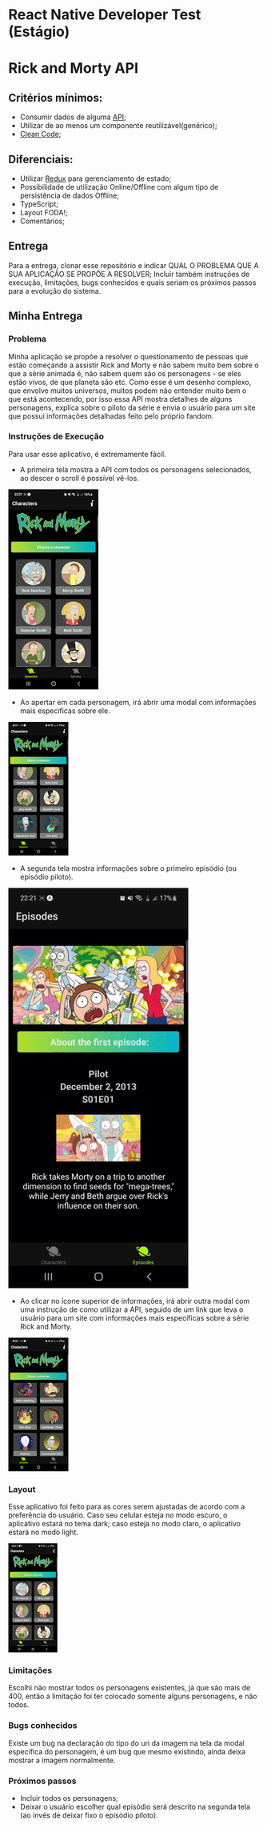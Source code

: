 # React Native Developer Test (Estágio)
# Rick and Morty API

## Critérios mínimos:

- Consumir dados de alguma [API](https://github.com/Ploomes/JrReactNativeSkillTest/blob/master/README.md#sugestões-de-apis);
- Utilizar de ao menos um componente reutilizável(genérico);
- [Clean Code](https://becode.com.br/clean-code/);

## Diferenciais:

- Utilizar [Redux](https://redux.js.org/basics/usage-with-react/) para gerenciamento de estado;
- Possibilidade de utilização Online/Offline com algum tipo de persistência de dados Offline;
- TypeScript;
- Layout FODA!;
- Comentários;

## Entrega

Para a entrega, clonar esse repositório e indicar QUAL O PROBLEMA QUE A SUA APLICAÇÃO SE PROPÕE A RESOLVER;
Incluir também instruções de execução, limitações, bugs conhecidos e quais seriam os próximos passos para a evolução do sistema.

## Minha Entrega

### Problema

Minha aplicação se propõe a resolver o questionamento de pessoas que estão começando a assistir Rick and Morty e não sabem muito bem sobre o que a série animada é, não sabem quem são os personagens - se eles estão vivos, de que planeta são etc.
Como esse é um desenho complexo, que envolve muitos universos, muitos podem não entender muito bem o que está acontecendo, por isso essa API mostra detalhes de alguns personagens, explica sobre o piloto da série e envia o usuário para um site que possui informações detalhadas feito pelo próprio fandom.

### Instruções de Execução

Para usar esse aplicativo, é extremamente fácil.

- A primeira tela mostra a API com todos os personagens selecionados, ao descer o scroll é possível vê-los.

![](https://github.com/alicialopes/RickAndMortyAPI/blob/main/assets/gifs/gif1.gif)

- Ao apertar em cada personagem, irá abrir uma modal com informações mais específicas sobre ele.

![](https://github.com/alicialopes/RickAndMortyAPI/blob/main/assets/gifs/gif2.gif)

- A segunda tela mostra informações sobre o primeiro episódio (ou episódio piloto).

![](https://github.com/alicialopes/RickAndMortyAPI/blob/main/assets/gifs/gif3.gif)

- Ao clicar no ícone superior de informações, irá abrir outra modal com uma instrução de como utilizar a API, seguido de um link que leva o usuário para um site com informações mais específicas sobre a série Rick and Morty.

![](https://github.com/alicialopes/RickAndMortyAPI/blob/main/assets/gifs/gif4.gif)

### Layout

Esse aplicativo foi feito para as cores serem ajustadas de acordo com a preferência do usuário. Caso seu celular esteja no modo escuro, o aplicativo estará no tema dark; caso esteja no modo claro, o aplicativo estará no modo light.

![](https://github.com/alicialopes/RickAndMortyAPI/blob/main/assets/gifs/gif5.gif)

### Limitações

Escolhi não mostrar todos os personagens existentes, já que são mais de 400, então a limitação foi ter colocado somente alguns personagens, e não todos.

### Bugs conhecidos

Existe um bug na declaração do tipo do uri da imagem na tela da modal específica do personagem, é um bug que mesmo existindo, ainda deixa mostrar a imagem normalmente.

### Próximos passos

- Incluir todos os personagens;
- Deixar o usuário escolher qual episódio será descrito na segunda tela (ao invés de deixar fixo o episódio piloto).


